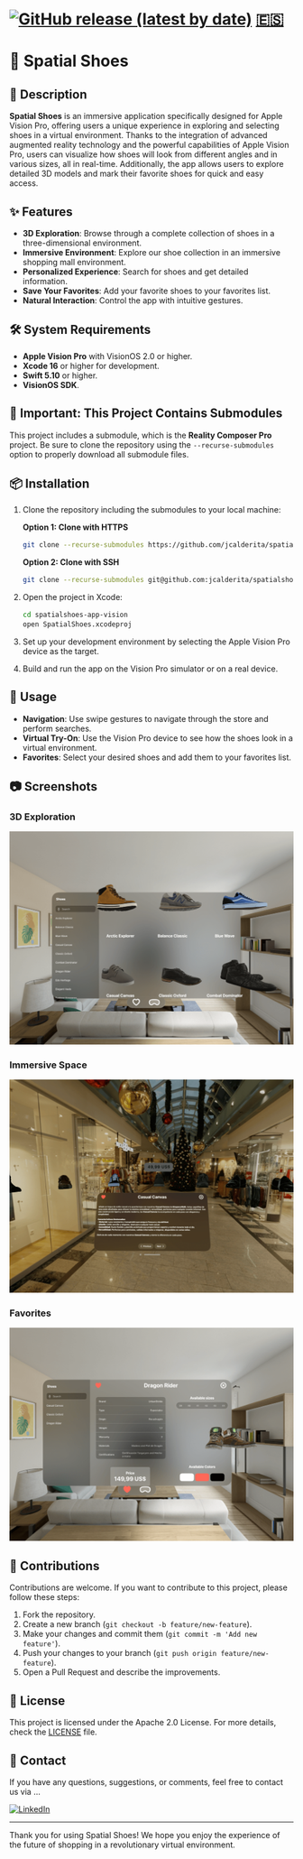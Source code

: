 # [![GitHub release (latest by date)](https://img.shields.io/github/v/release/jcalderita/spatialshoes-app-vision?color=brightgreen)](https://github.com/jcalderita/spatialshoes-app-vision/releases) [🇪🇸](README_es.md)

# 👞 Spatial Shoes

## 📄 Description

**Spatial Shoes** is an immersive application specifically designed for Apple Vision Pro, offering users a unique experience in exploring and selecting shoes in a virtual environment. Thanks to the integration of advanced augmented reality technology and the powerful capabilities of Apple Vision Pro, users can visualize how shoes will look from different angles and in various sizes, all in real-time. Additionally, the app allows users to explore detailed 3D models and mark their favorite shoes for quick and easy access.

## ✨ Features

- **3D Exploration**: Browse through a complete collection of shoes in a three-dimensional environment.
- **Immersive Environment**: Explore our shoe collection in an immersive shopping mall environment.
- **Personalized Experience**: Search for shoes and get detailed information.
- **Save Your Favorites**: Add your favorite shoes to your favorites list.
- **Natural Interaction**: Control the app with intuitive gestures.

## 🛠️ System Requirements

- **Apple Vision Pro** with VisionOS 2.0 or higher.
- **Xcode 16** or higher for development.
- **Swift 5.10** or higher.
- **VisionOS SDK**.

## 🚨 Important: This Project Contains Submodules

This project includes a submodule, which is the **Reality Composer Pro** project. Be sure to clone the repository using the `--recurse-submodules` option to properly download all submodule files.

## 📦 Installation

1. Clone the repository including the submodules to your local machine:

   **Option 1: Clone with HTTPS**
    ```bash
    git clone --recurse-submodules https://github.com/jcalderita/spatialshoes-app-vision.git
    ```

   **Option 2: Clone with SSH**
    ```bash
    git clone --recurse-submodules git@github.com:jcalderita/spatialshoes-app-vision.git
    ```
2. Open the project in Xcode:
    ```bash
    cd spatialshoes-app-vision
    open SpatialShoes.xcodeproj
    ```
3. Set up your development environment by selecting the Apple Vision Pro device as the target.
4. Build and run the app on the Vision Pro simulator or on a real device.

## 🚀 Usage

- **Navigation**: Use swipe gestures to navigate through the store and perform searches.
- **Virtual Try-On**: Use the Vision Pro device to see how the shoes look in a virtual environment.
- **Favorites**: Select your desired shoes and add them to your favorites list.

## 📷 Screenshots

### 3D Exploration
![3D Exploration](Assets/exploracion3d.png)

### Immersive Space
![Virtual Try-On](Assets/espacioinmersivo.png)

### Favorites
![Favorites](Assets/favoritos.png)

## 👥 Contributions

Contributions are welcome. If you want to contribute to this project, please follow these steps:

1. Fork the repository.
2. Create a new branch (`git checkout -b feature/new-feature`).
3. Make your changes and commit them (`git commit -m 'Add new feature'`).
4. Push your changes to your branch (`git push origin feature/new-feature`).
5. Open a Pull Request and describe the improvements.

## 📜 License

This project is licensed under the Apache 2.0 License. For more details, check the [LICENSE](./LICENSE) file.

## 📧 Contact

If you have any questions, suggestions, or comments, feel free to contact us via ...

[![LinkedIn](https://img.shields.io/badge/LinkedIn-Jcalderita-blue?logo=linkedin&logoColor=white&style=for-the-badge)](https://www.linkedin.com/in/jcalderita)

---

Thank you for using Spatial Shoes! We hope you enjoy the experience of the future of shopping in a revolutionary virtual environment.
